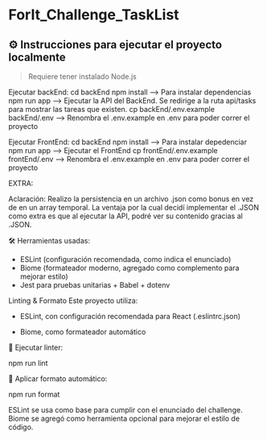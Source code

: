 # ForIt_Challenge_TaskList

## ⚙️ Instrucciones para ejecutar el proyecto localmente

> Requiere tener instalado Node.js

Ejecutar backEnd:
 cd backEnd
 npm install --> Para instalar dependencias
 npm run app --> Ejecutar la API del BackEnd. Se redirige a la ruta api/tasks para mostrar las tareas que existen.
 cp backEnd/.env.example backEnd/.env --> Renombra el .env.example en .env para poder correr el proyecto

Ejecutar FrontEnd:
 cd backEnd
 npm install --> Para instalar depedenciar
 npm run app --> Ejecutar el FrontEnd
 cp frontEnd/.env.example frontEnd/.env --> Renombra el .env.example en .env para poder correr el proyecto



EXTRA:

Aclaración:
Realizo la persistencia en un archivo .json como bonus en vez de en un array temporal. La ventaja por la cual decidí implementar el .JSON como extra es que al ejecutar la API, podré ver su contenido gracias al .JSON.

🛠 Herramientas usadas:
- ESLint (configuración recomendada, como indica el enunciado)
- Biome (formateador moderno, agregado como complemento para mejorar estilo)
- Jest para pruebas unitarias + Babel + dotenv

Linting & Formato
Este proyecto utiliza:

* ESLint, con configuración recomendada para React (.eslintrc.json)

* Biome, como formateador automático


🧪 Ejecutar linter:

npm run lint

🧼 Aplicar formato automático:

npm run format

ESLint se usa como base para cumplir con el enunciado del challenge. Biome se agregó como herramienta opcional para mejorar el estilo de código.
